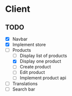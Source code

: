 # Client

## TODO
- [x] Navbar
- [x] Implement store
- [ ] Products
  - [ ] Display list of products
  - [x] Display one product
  - [ ] Create product
  - [ ] Edit product
  - [ ] Implement product api
- [ ] Translations
- [ ] Search bar
